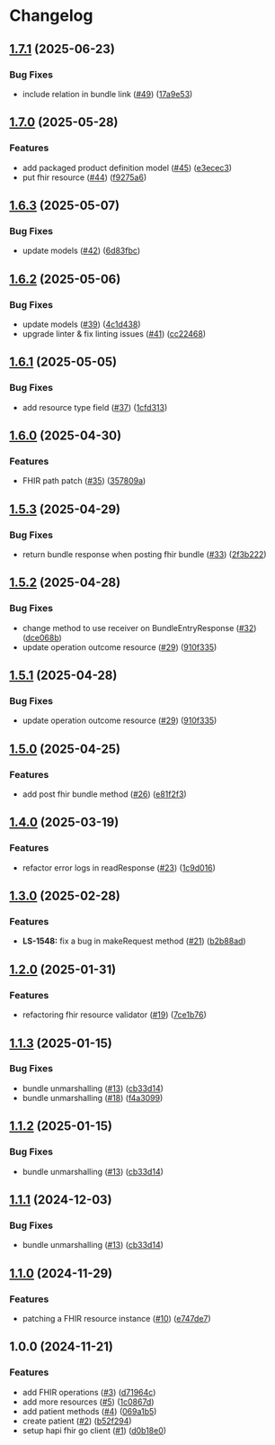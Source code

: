 # Changelog

## [1.7.1](https://github.com/savannahghi/hapi-fhir-go/compare/v1.7.0...v1.7.1) (2025-06-23)


### Bug Fixes

* include relation in bundle link ([#49](https://github.com/savannahghi/hapi-fhir-go/issues/49)) ([17a9e53](https://github.com/savannahghi/hapi-fhir-go/commit/17a9e53c6c98b799f4b73d2fd19123fcb1372715))

## [1.7.0](https://github.com/savannahghi/hapi-fhir-go/compare/v1.6.3...v1.7.0) (2025-05-28)


### Features

* add packaged product definition model ([#45](https://github.com/savannahghi/hapi-fhir-go/issues/45)) ([e3ecec3](https://github.com/savannahghi/hapi-fhir-go/commit/e3ecec3a1e0ce54e507fbaa3b8e56864901ca7f5))
* put fhir resource ([#44](https://github.com/savannahghi/hapi-fhir-go/issues/44)) ([f9275a6](https://github.com/savannahghi/hapi-fhir-go/commit/f9275a689268e89b21b0742f6b75cf7973b89cfc))

## [1.6.3](https://github.com/savannahghi/hapi-fhir-go/compare/v1.6.2...v1.6.3) (2025-05-07)


### Bug Fixes

* update models ([#42](https://github.com/savannahghi/hapi-fhir-go/issues/42)) ([6d83fbc](https://github.com/savannahghi/hapi-fhir-go/commit/6d83fbcaa940053391e729c70d37a2a02cc401be))

## [1.6.2](https://github.com/savannahghi/hapi-fhir-go/compare/v1.6.1...v1.6.2) (2025-05-06)


### Bug Fixes

* update models ([#39](https://github.com/savannahghi/hapi-fhir-go/issues/39)) ([4c1d438](https://github.com/savannahghi/hapi-fhir-go/commit/4c1d4381c5c072dbde8c490b3a11bce89a34bb6e))
* upgrade linter & fix linting issues ([#41](https://github.com/savannahghi/hapi-fhir-go/issues/41)) ([cc22468](https://github.com/savannahghi/hapi-fhir-go/commit/cc22468a919afc0f3ecd9832e0d8771d09c06ab8))

## [1.6.1](https://github.com/savannahghi/hapi-fhir-go/compare/v1.6.0...v1.6.1) (2025-05-05)


### Bug Fixes

* add resource type field ([#37](https://github.com/savannahghi/hapi-fhir-go/issues/37)) ([1cfd313](https://github.com/savannahghi/hapi-fhir-go/commit/1cfd313dedaa836db057b7f2c0ce909ea9cd3970))

## [1.6.0](https://github.com/savannahghi/hapi-fhir-go/compare/v1.5.3...v1.6.0) (2025-04-30)


### Features

* FHIR path patch ([#35](https://github.com/savannahghi/hapi-fhir-go/issues/35)) ([357809a](https://github.com/savannahghi/hapi-fhir-go/commit/357809ae8eb2cedd8f4bdab68c68b1f4f2d10e32))

## [1.5.3](https://github.com/savannahghi/hapi-fhir-go/compare/v1.5.2...v1.5.3) (2025-04-29)


### Bug Fixes

* return bundle response when posting fhir bundle ([#33](https://github.com/savannahghi/hapi-fhir-go/issues/33)) ([2f3b222](https://github.com/savannahghi/hapi-fhir-go/commit/2f3b2226c4facc8713d005378b9269756ae909d9))

## [1.5.2](https://github.com/savannahghi/hapi-fhir-go/compare/v1.5.1...v1.5.2) (2025-04-28)


### Bug Fixes

* change method to use receiver on BundleEntryResponse ([#32](https://github.com/savannahghi/hapi-fhir-go/issues/32)) ([dce068b](https://github.com/savannahghi/hapi-fhir-go/commit/dce068bea56033ad5e5d029181d4ac56fabffc0d))
* update operation outcome resource ([#29](https://github.com/savannahghi/hapi-fhir-go/issues/29)) ([910f335](https://github.com/savannahghi/hapi-fhir-go/commit/910f3350e4f15f67ad1acf51a63e4c8c6c957b03))

## [1.5.1](https://github.com/savannahghi/hapi-fhir-go/compare/v1.5.0...v1.5.1) (2025-04-28)


### Bug Fixes

* update operation outcome resource ([#29](https://github.com/savannahghi/hapi-fhir-go/issues/29)) ([910f335](https://github.com/savannahghi/hapi-fhir-go/commit/910f3350e4f15f67ad1acf51a63e4c8c6c957b03))

## [1.5.0](https://github.com/savannahghi/hapi-fhir-go/compare/v1.4.0...v1.5.0) (2025-04-25)


### Features

* add post fhir bundle method ([#26](https://github.com/savannahghi/hapi-fhir-go/issues/26)) ([e81f2f3](https://github.com/savannahghi/hapi-fhir-go/commit/e81f2f382cc33bc4013446658b96d6b981b44615))

## [1.4.0](https://github.com/savannahghi/hapi-fhir-go/compare/v1.3.0...v1.4.0) (2025-03-19)


### Features

* refactor error logs in readResponse ([#23](https://github.com/savannahghi/hapi-fhir-go/issues/23)) ([1c9d016](https://github.com/savannahghi/hapi-fhir-go/commit/1c9d016d29073a53e1e7336b83d1a008365849c0))

## [1.3.0](https://github.com/savannahghi/hapi-fhir-go/compare/v1.2.0...v1.3.0) (2025-02-28)


### Features

* **LS-1548:** fix a bug in makeRequest method ([#21](https://github.com/savannahghi/hapi-fhir-go/issues/21)) ([b2b88ad](https://github.com/savannahghi/hapi-fhir-go/commit/b2b88ad0d81a03fa99c13d6d9f1470bdd96b11bf))

## [1.2.0](https://github.com/savannahghi/hapi-fhir-go/compare/v1.1.3...v1.2.0) (2025-01-31)


### Features

* refactoring fhir resource validator ([#19](https://github.com/savannahghi/hapi-fhir-go/issues/19)) ([7ce1b76](https://github.com/savannahghi/hapi-fhir-go/commit/7ce1b76b53da52ee9df900dd05691b98ebdf5357))

## [1.1.3](https://github.com/savannahghi/hapi-fhir-go/compare/v1.1.2...v1.1.3) (2025-01-15)


### Bug Fixes

* bundle unmarshalling ([#13](https://github.com/savannahghi/hapi-fhir-go/issues/13)) ([cb33d14](https://github.com/savannahghi/hapi-fhir-go/commit/cb33d143273613d9e8c76e9fe2522fcd102238ff))
* bundle unmarshalling ([#18](https://github.com/savannahghi/hapi-fhir-go/issues/18)) ([f4a3099](https://github.com/savannahghi/hapi-fhir-go/commit/f4a3099ea8c83417db7a37957c0b41b4e48ccddc))

## [1.1.2](https://github.com/savannahghi/hapi-fhir-go/compare/v1.1.1...v1.1.2) (2025-01-15)


### Bug Fixes

* bundle unmarshalling ([#13](https://github.com/savannahghi/hapi-fhir-go/issues/13)) ([cb33d14](https://github.com/savannahghi/hapi-fhir-go/commit/cb33d143273613d9e8c76e9fe2522fcd102238ff))

## [1.1.1](https://github.com/savannahghi/hapi-fhir-go/compare/v1.1.0...v1.1.1) (2024-12-03)


### Bug Fixes

* bundle unmarshalling ([#13](https://github.com/savannahghi/hapi-fhir-go/issues/13)) ([cb33d14](https://github.com/savannahghi/hapi-fhir-go/commit/cb33d143273613d9e8c76e9fe2522fcd102238ff))

## [1.1.0](https://github.com/savannahghi/hapi-fhir-go/compare/v1.0.0...v1.1.0) (2024-11-29)


### Features

* patching a FHIR resource instance ([#10](https://github.com/savannahghi/hapi-fhir-go/issues/10)) ([e747de7](https://github.com/savannahghi/hapi-fhir-go/commit/e747de79e5583846c5cea13ea586e90ccc17ccc9))

## 1.0.0 (2024-11-21)


### Features

* add FHIR operations ([#3](https://github.com/savannahghi/hapi-fhir-go/issues/3)) ([d71964c](https://github.com/savannahghi/hapi-fhir-go/commit/d71964c70d433d8d96fb6d2f70143ecc9eb0176f))
* add more resources ([#5](https://github.com/savannahghi/hapi-fhir-go/issues/5)) ([1c0867d](https://github.com/savannahghi/hapi-fhir-go/commit/1c0867dc0141c7d7a627badb1e6bd7eb17dd4d0a))
* add patient methods ([#4](https://github.com/savannahghi/hapi-fhir-go/issues/4)) ([069a1b5](https://github.com/savannahghi/hapi-fhir-go/commit/069a1b588b2776a24a58388ac919a3519bdc3d02))
* create patient ([#2](https://github.com/savannahghi/hapi-fhir-go/issues/2)) ([b52f294](https://github.com/savannahghi/hapi-fhir-go/commit/b52f294f879106e8c0a05ee9b8e0ebea5f79d2d3))
* setup hapi fhir go client ([#1](https://github.com/savannahghi/hapi-fhir-go/issues/1)) ([d0b18e0](https://github.com/savannahghi/hapi-fhir-go/commit/d0b18e0066f4ef23112904af97b1256cbbe6a7dd))
